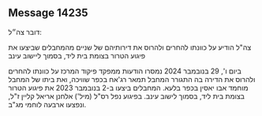 ## Message 14235

דובר צה״ל:

צה"ל הודיע על כוונתו להחרים ולהרוס את דירותיהם של שניים מהמחבלים שביצעו את פיגוע הטרור בצומת בית ליד, בסמוך ליישוב עינב

ביום ו', 29 בנובמבר 2024 נמסרו הודעות ממפקד פיקוד המרכז על כוונתו להחרים ולהרוס את הדירה בה התגורר המחבל תמאר רג'אח בכפר שוויכה, ואת ביתו של המחבל מוחמד אבו יאסין בכפר בלעא. המחבלים ביצעו ב-2 בנובמבר 2023 את פיגוע הטרור בצומת בית ליד, בסמוך לישוב עינב. בפיגוע נפל רס"ל (מיל') אלחנן אריאל קליין ז"ל, ונפצעו ארבעה לוחמי מג"ב.

